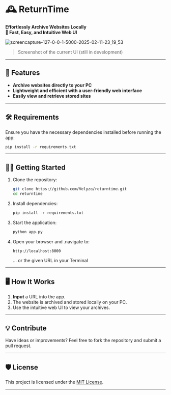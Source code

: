 # 🕰️ ReturnTime  

**Effortlessly Archive Websites Locally**  
**📂 Fast, Easy, and Intuitive Web UI**  

![screencapture-127-0-0-1-5000-2025-02-11-23_19_53](https://github.com/user-attachments/assets/da52124b-cec0-4e16-8d95-7ad2a5b2bd41)

> Screenshot of the current UI (still in development)

---

## 🚀 Features  
- **Archive websites directly to your PC**  
- **Lightweight and efficient with a user-friendly web interface**  
- **Easily view and retrieve stored sites**  

---

## 🛠️ Requirements  

Ensure you have the necessary dependencies installed before running the app:  
```bash
pip install -r requirements.txt
```

---

## 🏃‍♂️ Getting Started  

1. Clone the repository:  
   ```bash
   git clone https://github.com/Velyzo/returntime.git
   cd returntime
   ```

2. Install dependencies:  
   ```bash
   pip install -r requirements.txt
   ```

3. Start the application:  
   ```bash
   python app.py
   ```

4. Open your browser and .navigate to:  
   ```
   http://localhost:8000
   ```
   ... or the given URL in your Terminal

---

## 🖥️ How It Works  

1. **Input** a URL into the app.  
2. The website is archived and stored locally on your PC.  
3. Use the intuitive web UI to view your archives.  

---

## 💡 Contribute  

Have ideas or improvements? Feel free to fork the repository and submit a pull request.  

---

## 🛡️ License  

This project is licensed under the [MIT License](LICENSE).

---
